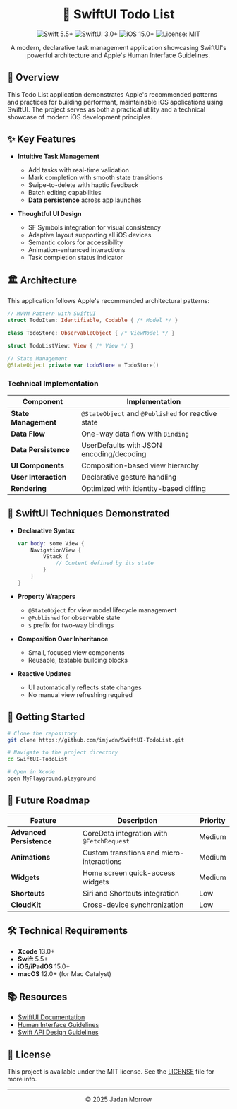 <div align="center">

# 📝 SwiftUI Todo List

<p align="center">
  <img src="https://img.shields.io/badge/Swift-5.5+-orange.svg" alt="Swift 5.5+"/>
  <img src="https://img.shields.io/badge/SwiftUI-3.0+-blue.svg" alt="SwiftUI 3.0+"/>
  <img src="https://img.shields.io/badge/iOS-15.0+-lightgrey.svg" alt="iOS 15.0+"/>
  <img src="https://img.shields.io/badge/license-MIT-green.svg" alt="License: MIT"/>
</p>

<p align="center">A modern, declarative task management application showcasing SwiftUI's powerful architecture and Apple's Human Interface Guidelines.</p>

</div>

## 🌟 Overview

This Todo List application demonstrates Apple's recommended patterns and practices for building performant, maintainable iOS applications using SwiftUI. The project serves as both a practical utility and a technical showcase of modern iOS development principles.

## ✨ Key Features

- **Intuitive Task Management**
  - Add tasks with real-time validation
  - Mark completion with smooth state transitions
  - Swipe-to-delete with haptic feedback
  - Batch editing capabilities
  - **Data persistence** across app launches

- **Thoughtful UI Design**
  - SF Symbols integration for visual consistency
  - Adaptive layout supporting all iOS devices
  - Semantic colors for accessibility
  - Animation-enhanced interactions
  - Task completion status indicator

## 🏛 Architecture

This application follows Apple's recommended architectural patterns:

```swift
// MVVM Pattern with SwiftUI
struct TodoItem: Identifiable, Codable { /* Model */ }

class TodoStore: ObservableObject { /* ViewModel */ }

struct TodoListView: View { /* View */ }

// State Management
@StateObject private var todoStore = TodoStore()
```

### Technical Implementation

| Component | Implementation |
|-----------|----------------|
| **State Management** | `@StateObject` and `@Published` for reactive state |
| **Data Flow** | One-way data flow with `Binding` |
| **Data Persistence** | UserDefaults with JSON encoding/decoding |
| **UI Components** | Composition-based view hierarchy |
| **User Interaction** | Declarative gesture handling |
| **Rendering** | Optimized with identity-based diffing |

## 📱 SwiftUI Techniques Demonstrated

- **Declarative Syntax**
  ```swift
  var body: some View {
      NavigationView {
          VStack {
              // Content defined by its state
          }
      }
  }
  ```

- **Property Wrappers**
  - `@StateObject` for view model lifecycle management
  - `@Published` for observable state
  - `$` prefix for two-way bindings

- **Composition Over Inheritance**
  - Small, focused view components
  - Reusable, testable building blocks

- **Reactive Updates**
  - UI automatically reflects state changes
  - No manual view refreshing required

## 🚀 Getting Started

```bash
# Clone the repository
git clone https://github.com/imjvdn/SwiftUI-TodoList.git

# Navigate to the project directory
cd SwiftUI-TodoList

# Open in Xcode
open MyPlayground.playground
```

## 🔮 Future Roadmap

| Feature | Description | Priority |
|---------|-------------|----------|
| **Advanced Persistence** | CoreData integration with `@FetchRequest` | Medium |
| **Animations** | Custom transitions and micro-interactions | Medium |
| **Widgets** | Home screen quick-access widgets | Medium |
| **Shortcuts** | Siri and Shortcuts integration | Low |
| **CloudKit** | Cross-device synchronization | Low |

## 🛠 Technical Requirements

- **Xcode** 13.0+
- **Swift** 5.5+
- **iOS/iPadOS** 15.0+
- **macOS** 12.0+ (for Mac Catalyst)

## 📚 Resources

- [SwiftUI Documentation](https://developer.apple.com/documentation/swiftui)
- [Human Interface Guidelines](https://developer.apple.com/design/human-interface-guidelines/)
- [Swift API Design Guidelines](https://swift.org/documentation/api-design-guidelines/)

## 📄 License

This project is available under the MIT license. See the [LICENSE](LICENSE) file for more info.

---

<div align="center">
<p>© 2025 Jadan Morrow</p>
</div>

